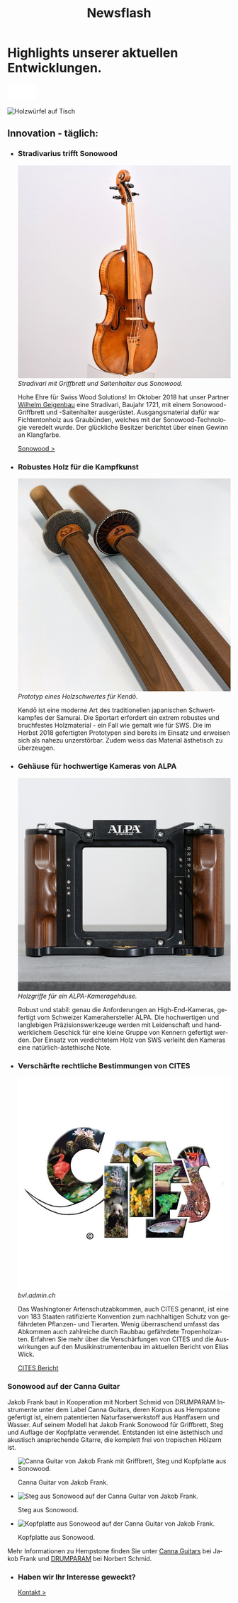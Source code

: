 ﻿---
lang: de
title: 'Newsflash'
order: 6
---

<div class="full-width-kenburns">
<div class="wrap-bg-image">

# Highlights unserer aktuellen Entwicklungen.

![](/assets/images/arrow-d-white.svg)

</div>
<img srcset="/assets/images/contact_cover_2x.jpg"
     src="/assets/images/contact_cover.jpg" alt="Holzwürfel auf Tisch">
</div>

<div class="full-width">
<div class="wrap -cols2">

## Innovation - täglich:

- ### Stradivarius trifft Sonowood
  ![Stradivari aus 1721, jetzt mit Sonowood](/assets/images/News_4_Stradivarius_Stradivari_Geige_Griffbrett_Violin_Fingerboard_Tropical_Wood_Tropenholz_Ersatz_Replacement_Alternative_Sonowood_Swiss_Ebony_Ebony_Ebenholz.jpeg)
  *Stradivari mit Griffbrett und Saitenhalter aus Sonowood.*

  Hohe Ehre für Swiss Wood Solutions! Im Oktober 2018 hat unser Partner [Wilhelm Geigenbau](http://wilhelm.geigenbau.ag) eine Stradivari, Baujahr 1721, mit einem Sonowood-Griffbrett und -Saitenhalter ausgerüstet. Ausgangsmaterial dafür war Fichtentonholz aus Graubünden, welches mit der Sonowood-Technologie veredelt wurde. Der glückliche Besitzer berichtet über einen Gewinn an Klangfarbe.

  <a class="btn" href="/de/products/sonowood">Sonowood ></a>

- ### Robustes Holz für die Kampfkunst
  ![Holzschwert, Model](/assets/images/3_news_kendo_Schwert_sword_Tropical_Wood_Tropenholz_Ersatz_Replacement_Alternative_Sonowood_Swiss_Ebony_Ebony_Ebenholz_Rosewood_Grenadill_Swiss_Wood_Solutions.jpg)
  *Prototyp eines Holzschwertes für Kendō.*

  
  Kendō ist eine moderne Art des traditionellen japanischen Schwertkampfes der Samurai. Die Sportart erfordert ein extrem robustes und bruchfestes Holzmaterial - ein Fall wie gemalt wie für SWS. Die im Herbst 2018 gefertigten Prototypen sind bereits im Einsatz und erweisen sich als nahezu unzerstörbar. Zudem weiss das Material ästhetisch zu überzeugen. 

- ### Gehäuse für hochwertige Kameras von ALPA 
  ![violin with sonowood](/assets/images/News_2_ALPA_Kamera_Griffe_Camera_Tropical_Wood_Tropenholz_Ersatz_Replacement_Alternative_Sonowood_Swiss_Ebony_Ebony_Ebenholz.jpg)
  *Holzgriffe für ein ALPA-Kameragehäuse.*

  Robust und stabil: genau die Anforderungen an High-End-Kameras, gefertigt vom Schweizer Kamerahersteller ALPA. Die hochwertigen und langlebigen Präzisionswerkzeuge werden mit Leidenschaft und handwerklichem Geschick für eine kleine Gruppe von Kennern gefertigt werden. Der Einsatz von verdichtetem Holz von SWS verleiht den Kameras eine natürlich-ästethische Note. 

- ### Verschärfte rechtliche Bestimmungen von CITES
  ![CITES](/assets/images/1_news_citeslogo_Tropical_Wood_Tropenholz_Ersatz_Replacement_Alternative_Sonowood_Swiss_Ebony_Ebony_Ebenholz_Rosewood_Grenadill_Swiss_Wood_Solutions_Klimaschutz.jpg)
  *bvl.admin.ch*

  Das Washingtoner Artenschutzabkommen, auch CITES genannt, ist eine von 183 Staaten ratifizierte Konvention zum nachhaltigen Schutz von gefährdeten Pflanzen- und Tierarten. Wenig überraschend umfasst das Abkommen auch zahlreiche durch Raubbau gefährdete Tropenholzarten. Erfahren Sie mehr über die Verschärfungen von CITES und die Auswirkungen auf den Musikinstrumentenbau im aktuellen Bericht von Elias Wick.

  <a class="btn" href="/assets/docs/2018_CITES_CH.pdf">CITES Bericht</a>


</div>
</div>

<div class="full-width-grey">
<div class="wrap -cols3">

### Sonowood auf der Canna Guitar

Jakob Frank baut in Kooperation mit Norbert Schmid von DRUMPARAM Instrumente unter dem Label Canna Guitars, deren Korpus aus Hempstone gefertigt ist, einem patentierten Naturfaserwerkstoff aus Hanffasern und Wasser. Auf seinem Modell hat Jakob Frank Sonowood für Griffbrett, Steg und Auflage der Kopfplatte verwendet. Entstanden ist eine ästethisch und akustisch ansprechende Gitarre, die komplett frei von tropischen Hölzern ist.  

  - <img srcset="/assets/images/cannaguitar_ganzeGitarre.jpg"
     src="/assets/images/cannaguitar_ganzeGitarre.jpg" alt="Canna Guitar von Jakob Frank mit Griffbrett, Steg und Kopfplatte aus Sonowood.">
	<figcaption>Canna Guitar von Jakob Frank.</figcaption>

  - <img srcset="/assets/images/Cannaguitar_Steg.jpg"
     src="/assets/images/Cannaguitar_Steg.jpg" alt="Steg aus Sonowood auf der Canna Guitar von Jakob Frank.">
	<figcaption>Steg aus Sonowood.</figcaption>

  - <img srcset="/assets/images/cannaguitar_kopfplatte.jpg"
     src="/assets/images/cannaguitar_kopfplatte.jpg" alt="Kopfplatte aus Sonowood auf der Canna Guitar von Jakob Frank.">
	<figcaption>Kopfplatte aus Sonowood.</figcaption>

Mehr Informationen zu Hempstone finden Sie unter [Canna Guitars](https://www.cannaguitars.com) bei Jakob Frank und [DRUMPARAM](http://www.drumparam.at) bei Norbert Schmid.

</div>
</div>


<div class="full-width">
<div class="wrap -cols2">


- ### Haben wir Ihr Interesse geweckt?

  <a class="btn -red" href="/de/contact">Kontakt ></a>

</div>
</div>
